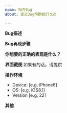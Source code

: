```yaml
---
name: 报告Bug
about: 提交Bug帮助我们改进

---
```


**Bug描述**


**Bug再现步骤**


**你想要的正确的表现是什么？**


**界面截图**
如果有的话，请提供


**操作环境**
 - Device: [e.g. iPhone6]
 - OS: [e.g. iOS8.1]
 - Version [e.g. 22]

**其他**
